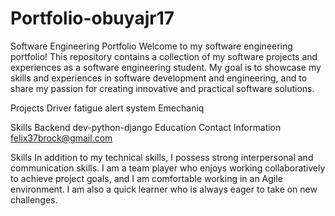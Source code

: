 # Portfolio-obuyajr17
Software Engineering Portfolio
Welcome to my software engineering portfolio! This repository contains a collection of my software projects and experiences as a software engineering student. My goal is to showcase my skills and experiences in software development and engineering, and to share my passion for creating innovative and practical software solutions.


Projects
Driver fatigue alert system 
Emechaniq

Skills
Backend dev-python-django
Education
Contact Information
felix37brock@gmail.com 

Skills
In addition to my technical skills, I possess strong interpersonal and communication skills. I am a team player who enjoys working collaboratively to achieve project goals, and I am comfortable working in an Agile environment. I am also a quick learner who is always eager to take on new challenges.
